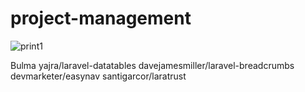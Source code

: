 # project-management
![print1](https://user-images.githubusercontent.com/13515257/41718607-fee2dae0-758f-11e8-8309-b412e2871456.png)

Bulma
yajra/laravel-datatables
davejamesmiller/laravel-breadcrumbs
devmarketer/easynav
santigarcor/laratrust
